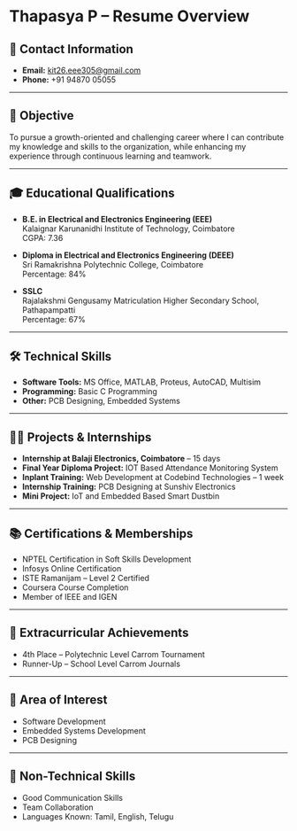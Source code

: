# Thapasya P – Resume Overview

## 📧 Contact Information
- **Email:** kit26.eee305@gmail.com  
- **Phone:** +91 94870 05055  

---

## 🎯 Objective
To pursue a growth-oriented and challenging career where I can contribute my knowledge and skills to the organization, while enhancing my experience through continuous learning and teamwork.

---

## 🎓 Educational Qualifications

- **B.E. in Electrical and Electronics Engineering (EEE)**  
  Kalaignar Karunanidhi Institute of Technology, Coimbatore  
  CGPA: 7.36

- **Diploma in Electrical and Electronics Engineering (DEEE)**  
  Sri Ramakrishna Polytechnic College, Coimbatore  
  Percentage: 84%

- **SSLC**  
  Rajalakshmi Gengusamy Matriculation Higher Secondary School, Pathapampatti  
  Percentage: 67%

---

## 🛠 Technical Skills

- **Software Tools:** MS Office, MATLAB, Proteus, AutoCAD, Multisim  
- **Programming:** Basic C Programming  
- **Other:** PCB Designing, Embedded Systems

---

## 👩‍💻 Projects & Internships

- **Internship at Balaji Electronics, Coimbatore** – 15 days  
- **Final Year Diploma Project:** IOT Based Attendance Monitoring System  
- **Inplant Training:** Web Development at Codebind Technologies – 1 week  
- **Internship Training:** PCB Designing at Sunshiv Electronics  
- **Mini Project:** IoT and Embedded Based Smart Dustbin  

---

## 📚 Certifications & Memberships

- NPTEL Certification in Soft Skills Development  
- Infosys Online Certification  
- ISTE Ramanijam – Level 2 Certified  
- Coursera Course Completion  
- Member of IEEE and IGEN  

---

## 🏅 Extracurricular Achievements

- 4th Place – Polytechnic Level Carrom Tournament  
- Runner-Up – School Level Carrom Journals  

---

## 🌟 Area of Interest

- Software Development  
- Embedded Systems Development  
- PCB Designing  

---

## 🤝 Non-Technical Skills

- Good Communication Skills  
- Team Collaboration  
- Languages Known: Tamil, English, Telugu  

